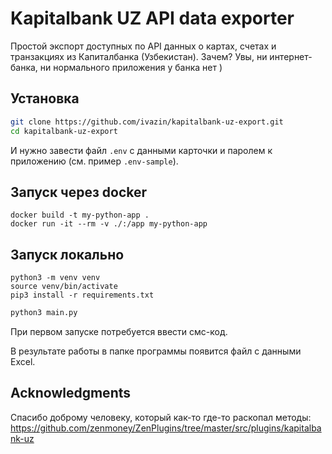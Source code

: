 # Kapitalbank UZ API data exporter

Простой экспорт доступных по API данных о картах, счетах и транзакциях из Капиталбанка (Узбекистан). Зачем? Увы, ни интернет-банка, ни нормального приложения у банка нет )

## Установка

```sh
git clone https://github.com/ivazin/kapitalbank-uz-export.git
cd kapitalbank-uz-export
```
И нужно завести файл `.env` с данными карточки и паролем к приложению (см. пример `.env-sample`).

## Запуск через docker
```
docker build -t my-python-app .
docker run -it --rm -v ./:/app my-python-app
```

## Запуск локально
```
python3 -m venv venv
source venv/bin/activate
pip3 install -r requirements.txt 
```

```sh
python3 main.py 
```
При первом запуске потребуется ввести смс-код.

В результате работы в папке программы появится файл с данными Excel.

## Acknowledgments

Спасибо доброму человеку, который как-то где-то раскопал методы:
https://github.com/zenmoney/ZenPlugins/tree/master/src/plugins/kapitalbank-uz
